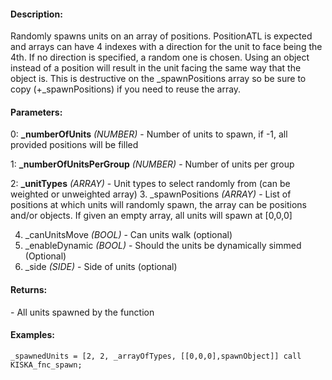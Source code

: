 #### Description:
Randomly spawns units on an array of positions. PositionATL is expected and arrays can have 4 indexes with a direction for the unit to face being the 4th. If no direction is specified, a random one is chosen. Using an object instead of a position will result in the unit facing the same way that the object is. This is destructive on the _spawnPositions array so be sure to copy (+_spawnPositions) if you need to reuse the array.

#### Parameters:
0: **_numberOfUnits** *(NUMBER)* - Number of units to spawn, if -1, all provided positions
will be filled

1: **_numberOfUnitsPerGroup** *(NUMBER)* - Number of units per group

2: **_unitTypes** *(ARRAY)* - Unit types to select randomly from (can be weighted or unweighted array)
3. _spawnPositions *(ARRAY)* - List of positions at which units will randomly spawn, the array can be positions and/or objects.
If given an empty array, all units will spawn at [0,0,0]

4. _canUnitsMove *(BOOL)* - Can units walk (optional)
5. _enableDynamic *(BOOL)* - Should the units be dynamically simmed (Optional)
6. _side *(SIDE)* - Side of units (optional)

#### Returns:
<ARRAY> - All units spawned by the function

#### Examples:
```sqf
_spawnedUnits = [2, 2, _arrayOfTypes, [[0,0,0],spawnObject]] call KISKA_fnc_spawn;
```

